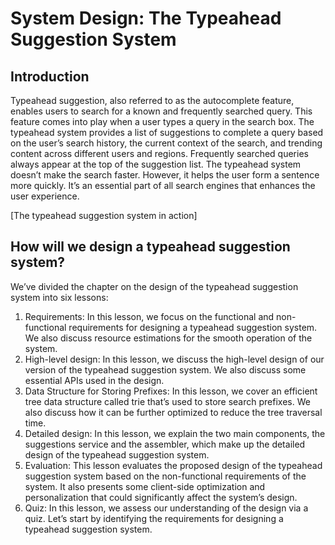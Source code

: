 # System Design: The Typeahead Suggestion System

## Introduction
Typeahead suggestion, also referred to as the autocomplete feature, enables users to search for a known and frequently searched query. This feature comes into play when a user types a query in the search box. The typeahead system provides a list of suggestions to complete a query based on the user’s search history, the current context of the search, and trending content across different users and regions. Frequently searched queries always appear at the top of the suggestion list. The typeahead system doesn’t make the search faster. However, it helps the user form a sentence more quickly. It’s an essential part of all search engines that enhances the user experience.

[The typeahead suggestion system in action]

## How will we design a typeahead suggestion system?
We’ve divided the chapter on the design of the typeahead suggestion system into six lessons:

1. Requirements: In this lesson, we focus on the functional and non-functional requirements for designing a typeahead suggestion system. We also discuss resource estimations for the smooth operation of the system.
2. High-level design: In this lesson, we discuss the high-level design of our version of the typeahead suggestion system. We also discuss some essential APIs used in the design.
3. Data Structure for Storing Prefixes: In this lesson, we cover an efficient tree data structure called trie that’s used to store search prefixes. We also discuss how it can be further optimized to reduce the tree traversal time.
4. Detailed design: In this lesson, we explain the two main components, the suggestions service and the assembler, which make up the detailed design of the typeahead suggestion system.
5. Evaluation: This lesson evaluates the proposed design of the typeahead suggestion system based on the non-functional requirements of the system. It also presents some client-side optimization and personalization that could significantly affect the system’s design.
6. Quiz: In this lesson, we assess our understanding of the design via a quiz.
Let’s start by identifying the requirements for designing a typeahead suggestion system.
